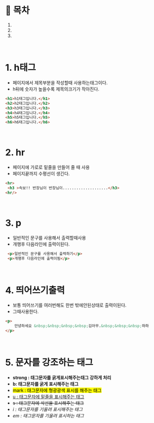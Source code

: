 # 🔖 목차
1.
2.
3.

<br/>

# 1. h태그
- 페이지에서 제목부분을 작성할때 사용하는태그이다.
- h뒤에 숫자가 높을수록 제목의크기가 작아진다.

```html
<h1>h1태그입니다.</h1>
<h2>h2태그입니다.</h2>
<h3>h3태그입니다.</h3>
<h4>h4태그입니다.</h4>
<h5>h5태그입니다.</h5>
<h6>h6태그입니다.</h6>
```

<br>

# 2. hr
- 페이지에 가로로 밑줄을 만들어 줄 때 사용
- 페이지끝까지 수평선이 생긴다.

```html
<hr>
 <h3 >속보!! 반장님이 반장님이....................</h3>
<hr/>
```

<br/>

# 3. p
- 일반적인 문구를 사용해서 출력할때사용
- 개행후 다음라인에 출력이된다.

```html
 <p>일반적인 문구를 사용해서 출력하기</p>
 <p>개행후 다음라인에 출력이됨</p>
```

<br/>

# 4. 띄어쓰기출력
- 보통 띄어쓰기를 여러번해도 한번 밖에안된상태로 출력이된다.
- 그때사용한다.

```html
<p>
    안녕하세요 &nbsp;&nbsp;&nbsp;&nbsp;김아무.&nbsp;&nbsp;&nbsp;하하
</p>
```

<br/>

# 5. 문자를 강조하는 태그
- **strong : 태그문자를 굵게표시해주는태그  강하게 처리**
- **b: 태그문자를 굵게 표시해주는 태그**
- <mark>mark : 태그문자에 형광광색 표시를 해주는 태그</mark>
- <u>u : 태그문자에 밑줄을 표시해주는 태그</u>
- <s>s : 태그문자에 삭선을 표시해주는 태그</s>
- <i>i : 태그문자를 기울려 표시해주는 태그</i>
- <em>em : 태그문자를 기울려 표시하는 태그</em>

<br/>






    


